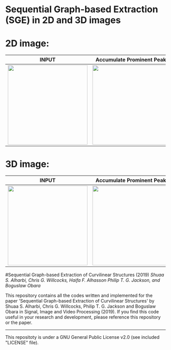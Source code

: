 # Sequential Graph-based Extraction (SGE) in 2D and 3D images

# 2D image:

| INPUT  | Accumulate Prominent Peaks | Final Extraction |
| ------------- | ------------- | ------------- |
| <img src="https://user-images.githubusercontent.com/43176622/51602440-dc6a6f00-1efe-11e9-8b5f-f7f1ab763045.png" width="250">  | <img src="https://user-images.githubusercontent.com/43176622/51602487-015ee200-1eff-11e9-84c8-cd44a010b477.png" width="250">  | <img src="https://user-images.githubusercontent.com/43176622/51602517-19cefc80-1eff-11e9-9192-a5235f1aaa55.png" width="250"> |

# 3D image:
| INPUT  | Accumulate Prominent Peaks | Final Extraction(3D view) |
| ------------- | ------------- | ------------- |
| <img src="https://user-images.githubusercontent.com/43176622/45365486-82fb4680-b5d4-11e8-8571-8c9deb80b923.png" width="250">  | <img src="https://user-images.githubusercontent.com/43176622/45365528-97d7da00-b5d4-11e8-8cc8-c544b24cf0a0.png" width="250">  | <img src="https://user-images.githubusercontent.com/43176622/45365567-b0e08b00-b5d4-11e8-9809-5c85f718d5db.png" width="250"> |

#Sequential Graph-based Extraction of Curvilinear Structures (2019)
*Shuaa S. Alharbi, Chris G. Willcocks, Haifa F. Alhasson Philip T. G. Jackson, and Boguslaw Obara*

This repository contains all the codes written and implemented for the paper 'Sequential Graph-based Extraction of Curvilinear Structures' by Shuaa S. Alharbi, Chris G. Willcocks, Philip T. G. Jackson and Boguslaw Obara in Signal, Image and Video Processing (2019). If you find this code useful in your research and development, please reference this repository or the paper.
*******
This repositoty is under a GNU General Public License v2.0 (see included "LICENSE" file).


